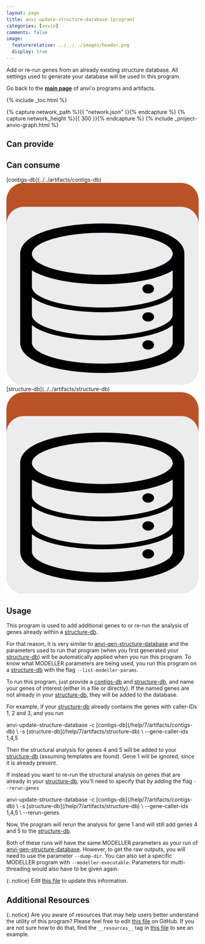 ```yaml
---
layout: page
title: anvi-update-structure-database [program]
categories: [anvio]
comments: false
image:
  featurerelative: ../../../images/header.png
  display: true
---
```


Add or re-run genes from an already existing structure database. All settings used to generate your database will be used in this program.

Go back to the **[main page](../../)** of anvi'o programs and artifacts.


{% include _toc.html %}
<div id="svg" class="subnetwork"></div>
{% capture network_path %}{{ "network.json" }}{% endcapture %}
{% capture network_height %}{{ 300 }}{% endcapture %}
{% include _project-anvio-graph.html %}


## Can provide

<p style="text-align: left" markdown="1"></p>

## Can consume

<p style="text-align: left" markdown="1"><span class="artifact-r">[contigs-db](../../artifacts/contigs-db) <img src="../../images/icons/DB.png" class="artifact-icon-mini" /></span> <span class="artifact-r">[structure-db](../../artifacts/structure-db) <img src="../../images/icons/DB.png" class="artifact-icon-mini" /></span></p>

## Usage


This program is used to add additional genes to or re-run the analysis of genes already within a <span class="artifact-n">[structure-db](/help/7/artifacts/structure-db)</span>.

For that reason, it is very similar to <span class="artifact-n">[anvi-gen-structure-database](/help/7/programs/anvi-gen-structure-database)</span> and the parameters used to run that program (when you first generated your <span class="artifact-n">[structure-db](/help/7/artifacts/structure-db)</span>) will be automatically applied when you run this program. To know what MODELLER parameters are being used, you run this program on a <span class="artifact-n">[structure-db](/help/7/artifacts/structure-db)</span> with the flag `--list-modeller-params`. 

To run this program, just provide a <span class="artifact-n">[contigs-db](/help/7/artifacts/contigs-db)</span> and <span class="artifact-n">[structure-db](/help/7/artifacts/structure-db)</span>, and name your genes of interest (either in a file or directly). If the named genes are not already in your <span class="artifact-n">[structure-db](/help/7/artifacts/structure-db)</span>, they will be added to the database. 

For example, if your <span class="artifact-n">[structure-db](/help/7/artifacts/structure-db)</span> already contains the genes with caller-IDs 1, 2 and 3, and you run

<div class="codeblock" markdown="1">
anvi&#45;update&#45;structure&#45;database &#45;c <span class="artifact&#45;n">[contigs&#45;db](/help/7/artifacts/contigs&#45;db)</span> \
                               &#45;s <span class="artifact&#45;n">[structure&#45;db](/help/7/artifacts/structure&#45;db)</span> \
                               &#45;&#45;gene&#45;caller&#45;ids 1,4,5
</div>

Then the structural analysis for genes 4 and 5 will be added to your <span class="artifact-n">[structure-db](/help/7/artifacts/structure-db)</span> (assuming templates are found). Gene 1 will be ignored, since it is already present.

If instead you want to re-run the structural analysis on genes that are already in your <span class="artifact-n">[structure-db](/help/7/artifacts/structure-db)</span>, you'll need to specify that by adding the flag `--rerun-genes`

<div class="codeblock" markdown="1">
anvi&#45;update&#45;structure&#45;database &#45;c <span class="artifact&#45;n">[contigs&#45;db](/help/7/artifacts/contigs&#45;db)</span> \
                               &#45;s <span class="artifact&#45;n">[structure&#45;db](/help/7/artifacts/structure&#45;db)</span> \
                               &#45;&#45;gene&#45;caller&#45;ids 1,4,5 \
                               &#45;&#45;rerun&#45;genes
</div>

Now, the program will rerun the analysis for gene 1 and will still add genes 4 and 5 to the <span class="artifact-n">[structure-db](/help/7/artifacts/structure-db)</span>. 

Both of these runs will have the same MODELLER parameters as your run of <span class="artifact-n">[anvi-gen-structure-database](/help/7/programs/anvi-gen-structure-database)</span>. However, to get the raw outputs, you will need to use the parameter `--dump-dir`. You can also set a specific MODELLER program with `--modeller-executable`. Parameters for multi-threading would also have to be given again.



{:.notice}
Edit [this file](https://github.com/merenlab/anvio/tree/master/anvio/docs/programs/anvi-update-structure-database.md) to update this information.


## Additional Resources



{:.notice}
Are you aware of resources that may help users better understand the utility of this program? Please feel free to edit [this file](https://github.com/merenlab/anvio/tree/master/bin/anvi-update-structure-database) on GitHub. If you are not sure how to do that, find the `__resources__` tag in [this file](https://github.com/merenlab/anvio/blob/master/bin/anvi-interactive) to see an example.
